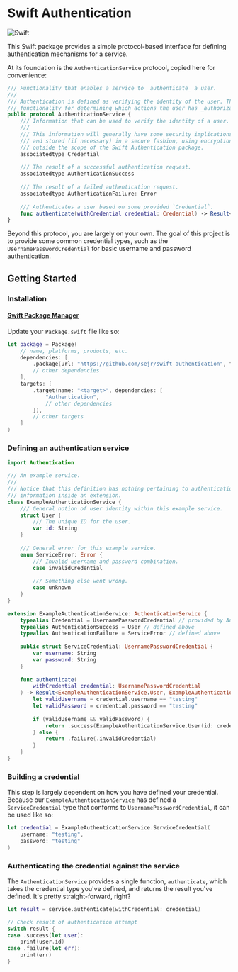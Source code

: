 # Swift Authentication

![Swift](https://github.com/sejr/swift-authentication/workflows/Swift/badge.svg)

This Swift package provides a simple protocol-based interface for defining authentication mechanisms for a service.

At its foundation is the `AuthenticationService` protocol, copied here for convenience:

```swift
/// Functionality that enables a service to _authenticate_ a user.
///
/// Authentication is defined as verifying the identity of the user. This specifically does not include
/// functionality for determining which actions the user has _authorization_ for.
public protocol AuthenticationService {
    /// Information that can be used to verify the identity of a user.
    ///
    /// This information will generally have some security implications; you should ensure it is transmitted
    /// and stored (if necessary) in a secure fashion, using encryption and/or hashing. Those mechanisms are
    /// outside the scope of the Swift Authentication package.
    associatedtype Credential
    
    /// The result of a successful authentication request.
    associatedtype AuthenticationSuccess
    
    /// The result of a failed authentication request.
    associatedtype AuthenticationFailure: Error
    
    /// Authenticates a user based on some provided `Credential`.
    func authenticate(withCredential credential: Credential) -> Result<AuthenticationSuccess, AuthenticationFailure>
}
```

Beyond this protocol, you are largely on your own. The goal of this project is to provide some common credential types, such as the `UsernamePasswordCredential` for basic username and password authentication.

## Getting Started

### Installation

#### [Swift Package Manager](https://swift.org/package-manager/)

Update your `Package.swift` file like so:

```swift
let package = Package(
    // name, platforms, products, etc.
    dependencies: [
        .package(url: "https://github.com/sejr/swift-authentication", from: "0.0.1"),
        // other dependencies
    ],
    targets: [
        .target(name: "<target>", dependencies: [
            "Authentication",
            // other dependencies
        ]),
        // other targets
    ]
)
```

### Defining an authentication service

```swift
import Authentication

/// An example service.
///
/// Notice that this definition has nothing pertaining to authentication; we encapsulate all of that
/// information inside an extension.
class ExampleAuthenticationService {
    /// General notion of user identity within this example service.
    struct User {
        /// The unique ID for the user.
        var id: String
    }
    
    /// General error for this example service.
    enum ServiceError: Error {
        /// Invalid username and password combination.
        case invalidCredential
        
        /// Something else went wrong.
        case unknown
    }
}

extension ExampleAuthenticationService: AuthenticationService {
    typealias Credential = UsernamePasswordCredential // provided by Authentication
    typealias AuthenticationSuccess = User // defined above
    typealias AuthenticationFailure = ServiceError // defined above
    
    public struct ServiceCredential: UsernamePasswordCredential {
        var username: String
        var password: String
    }
    
    func authenticate(
        withCredential credential: UsernamePasswordCredential
    ) -> Result<ExampleAuthenticationService.User, ExampleAuthenticationService.ServiceError> {
        let validUsername = credential.username == "testing"
        let validPassword = credential.password == "testing"
        
        if (validUsername && validPassword) {
            return .success(ExampleAuthenticationService.User(id: credential.username))
        } else {
            return .failure(.invalidCredential)
        }
    }
}

```

### Building a credential

This step is largely dependent on how you have defined your credential. Because our `ExampleAuthenticationService` has defined a
`ServiceCredential` type that conforms to `UsernamePasswordCredential`, it can be used like so:

```swift
let credential = ExampleAuthenticationService.ServiceCredential(
    username: "testing",
    password: "testing"
)
```

### Authenticating the credential against the service

The `AuthenticationService` provides a single function, `authenticate`, which takes the credential type you've defined, and returns the result you've defined. It's pretty straight-forward, right?

```swift
let result = service.authenticate(withCredential: credential)

// Check result of authentication attempt
switch result {
case .success(let user):
    print(user.id)
case .failure(let err):
    print(err)
}
```

